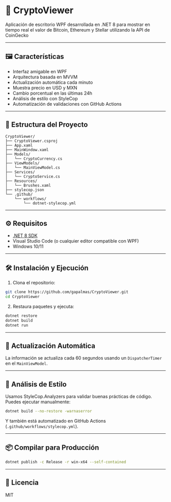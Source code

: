 # 💸 CryptoViewer

Aplicación de escritorio WPF desarrollada en .NET 8 para mostrar en tiempo real el valor de Bitcoin, Ethereum y Stellar utilizando la API de CoinGecko

---

## 🖼️ Características

- Interfaz amigable en WPF
- Arquitectura basada en MVVM
- Actualización automática cada minuto
- Muestra precio en USD y MXN
- Cambio porcentual en las últimas 24h
- Análisis de estilo con StyleCop
- Automatización de validaciones con GitHub Actions

---


## 🧱 Estructura del Proyecto

```
CryptoViewer/
├── CryptoViewer.csproj
├── App.xaml
├── MainWindow.xaml
├── Models/
│   └── CryptoCurrency.cs
├── ViewModels/
│   └── MainViewModel.cs
├── Services/
│   └── CryptoService.cs
├── Resources/
│   └── Brushes.xaml
├── stylecop.json
└── .github/
    └── workflows/
        └── dotnet-stylecop.yml
```

---

## ⚙️ Requisitos

- [.NET 8 SDK](https://dotnet.microsoft.com/en-us/download)
- Visual Studio Code (o cualquier editor compatible con WPF)
- Windows 10/11

---

## 🛠️ Instalación y Ejecución

1. Clona el repositorio:

```bash
git clone https://github.com/gapalmas/CryptoViewer.git
cd CryptoViewer
```

2. Restaura paquetes y ejecuta:

```bash
dotnet restore
dotnet build
dotnet run
```

---

## 🔁 Actualización Automática

La información se actualiza cada 60 segundos usando un `DispatcherTimer` en el `MainViewModel`.

---

## 🧪 Análisis de Estilo

Usamos StyleCop.Analyzers para validar buenas prácticas de código. Puedes ejecutar manualmente:

```bash
dotnet build --no-restore -warnaserror
```

Y también está automatizado en GitHub Actions (`.github/workflows/stylecop.yml`).

---

## 📦 Compilar para Producción

```bash
dotnet publish -c Release -r win-x64 --self-contained
```

---

## 🧾 Licencia

MIT 
